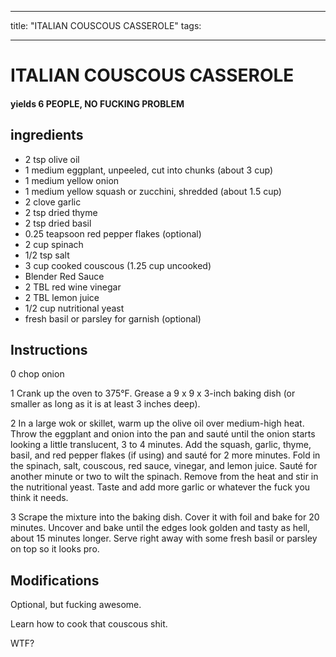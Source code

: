 
---
title: "ITALIAN COUSCOUS CASSEROLE"
tags:

---
# ITALIAN COUSCOUS CASSEROLE



#### yields  6 PEOPLE, NO FUCKING PROBLEM


## ingredients
* 2 tsp olive oil 
* 1 medium eggplant, unpeeled, cut into chunks (about 3 cup) 
* 1 medium yellow onion 
* 1 medium yellow squash or zucchini, shredded (about 1.5 cup) 
* 2 clove garlic 
* 2 tsp dried thyme 
* 2 tsp dried basil 
* 0.25 teapsoon red pepper flakes (optional)
* 2 cup spinach 
* 1/2 tsp salt 
* 3 cup cooked couscous (1.25 cup uncooked) 
* Blender Red Sauce 
* 2 TBL red wine vinegar 
* 2 TBL lemon juice 
* 1/2 cup nutritional yeast 
* fresh basil or parsley for garnish (optional)



## Instructions
0 chop onion

1 Crank up the oven to 375°F. Grease a 9 x 9 x 3-inch baking dish (or smaller as long as it is at least 3 inches deep).

2 In a large wok or skillet, warm up the olive oil over medium-high heat. Throw the eggplant and onion into the pan and sauté until the onion starts looking a little translucent, 3 to 4 minutes. Add the squash, garlic, thyme, basil, and red pepper flakes (if using) and sauté for 2 more minutes. Fold in the spinach, salt, couscous, red sauce, vinegar, and lemon juice. Sauté for another minute or two to wilt the spinach. Remove from the heat and stir in the nutritional yeast. Taste and add more garlic or whatever the fuck you think it needs.

3 Scrape the mixture into the baking dish. Cover it with foil and bake for 20 minutes. Uncover and bake until the edges look golden and tasty as hell, about 15 minutes longer. Serve right away with some fresh basil or parsley on top so it looks pro.



## Modifications
Optional, but fucking awesome.

 Learn how to cook that couscous shit.

 WTF?




